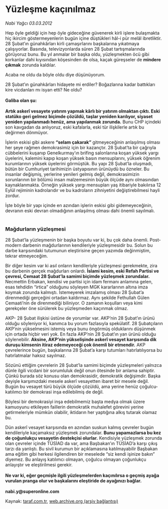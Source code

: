 # Yüzleşme kaçınılmaz

*Nabi Yağcı 03.03.2012*

<div class="yazi"><p>Hep öyle geldiği için hep öyle gideceğine güvenerek kirli işlere bulaşmakta hiç ikircim göstermeyenlerin bugün içine düştükleri hâl-i pür melâl ibretliktir. 28 Şubat’ın günahkârları kirli çamaşırlarını başkalarına yıkatmaya çalışıyorlar. Basında, televizyonlarda süren 28 Şubat tartışmalarında görüyoruz bunu. Bu yıl anmalar bir başka oldu, yüzleşmekten öcü gibi korkanlar dahi kıyısından köşesinden de olsa, kaçak güreşseler de <b>mindere çıkmak</b> zorunda kaldılar. </p>
<p>Acaba ne oldu da böyle oldu diye düşünüyorum. </p>
<p>28 Şubat’ın günahkârları hidayete mi erdiler? Boğazlarına kadar battıkları kire vicdanları mı isyan etti? Ne oldu?<br/><br/><b>Galiba olan şu:<br/><br/></b><b>Artık askerî vesayete yatırım yapmak kârlı bir yatırım olmaktan çıktı. Eski statüko geri gelmez biçimde çözüldü, taşlar yeniden karılıyor, siyaset yeniden yapılanmadı henüz, ama yapılanmak zorunda.</b> Bunu CHP içindeki son kavgadan da anlıyoruz, eski kafalarla, eski tür ilişkilerle artık bu değirmen dönmüyor. </p>
<p>İşlerin eskisi gibi askere <b>“selam çakarak”</b> gitmeyeceğinin anlaşılmış olması her şeye rağmen demokrasimiz için bir kazançtır. 28 Şubat’ta bir çağrıyla cübbelerini kuşanıp Genelkurmay’ın brifing salonlarına koşan yüksek yargı üyelerini, kalemini kapıp koşan yüksek basın mensuplarını, yüksek öğrenim kurumlarının yüksek üyelerini görmüştük. Bu yapı 28 Şubat’la oluşmadı, bütün bir Cumhuriyet tarihimizin üstyapısının ürünüydü bu özneler. Bu insanlar değişmiş, yerlerine yenileri gelmiş değil, demokrasimizin sorunlarının bir bölümü insan malzemesinin büyük ölçüde aynı olmasından kaynaklanmakta. Örneğin yüksek yargı mensupları yaş itibariyle bakılırsa 12 Eylül rejiminin kadrolarıdır ve bu kadroların zihniyetini değiştirebilmesi hayli zordur. </p>
<p>İşte böyle bir yapı içinde en azından işlerin eskisi gibi gidemeyeceğinin, devranın eski devran olmadığının anlaşılmış olması dahi önemli sayılmalı.<br/><br/></p>
<h3>Mağdurların yüzleşmesi</h3>
<p>28 Şubat’la yüzleşmenin bir başka boyutu var ki, bu çok daha önemli. Post-modern darbenin mağdurlarının kendileriyle yüzleşmesidir bu. Solun bu darbe karşısındaki tutumunun eleştirisine geçen yazımda değinmiştim, tekrar etmeyeceğim. </p>
<p>Bir diğer kesim var ki asıl onların kendileriyle yüzleşmesi gerekmekte, zira bu darbenin gerçek mağdurları onlardı. <b>İslami kesim, eski Refah Partisi ve çevresi, Cemaat 28 Şubat’la samimi biçimde yüzleşmek zorundalar.</b> Necmettin Erbakan, kendisi ve partisi için idam fermanı anlamına gelen, esas tehdidin “irtica” olduğunu söyleyen MGK kararlarının altına imza koymak zorunda kalmıştı. İstemeyerek imzalamış olması 28 Şubat’a direnmediği gerçeğini ortadan kaldırmaz. Aynı şekilde Fethullah Gülen Cemaati’nin de direnmediği biliniyor. O zamanın koşulları veya kimi gerekçeler öne sürülerek bu yüzleşmeden kaçınmak olmaz. </p>
<p>AKP- 28 Şubat ilişkisi üstüne de yorumlar var. AKP’nin 28 Şubat’ın ürünü olduğu söyleniyor ki, kanımca bu yorum fazlasıyla spekülatif. 28 Şubatçıların AKP’nin yükselmesini istemiş veya bunu öngörmüş olduklarını düşünmek için ortada hiçbir veri yok. En fazla AKP’nin 28 Şubat’ın yan ürünü olduğu söylenebilir. <b>Aksine, AKP’nin yükselişinde askerî vesayet karşısında dik duruşu kimsenin itiraz edemeyeceği çok önemli bir etmendir.</b> AKP çevrelerince bugün, başkalarına 28 Şubat’a karşı tutumları hatırlatılıyorsa bu hatırlatmalar haksız sayılmaz. </p>
<p>Sözünü ettiğim çevrelerin 28 Şubat’la samimi biçimde yüzleşmeleri yalnızca dünle ilgili vicdani bir sorumluluk değil onun ötesinde bir anlama sahiptir. Çünkü burada söz konusu olan demokrasidir, demokratik değişimdir. Başka deyişle karşımızdaki mesele askerî vesayetten ibaret bir mesele değil. Bugün bu vesayet türü büyük ölçüde çözüldü, ama yerine henüz çoğulcu-katılımcı bir demokrasi inşa edilebilmiş de değil. </p>
<p>Böylesi bir demokrasiyi inşa edebilmemiz başta medya olmak üzere kamuoyunu etkileyen faillerin demokratik muhalefet görevini yerine getirmeleriyle mümkün olabilir, iktidarın her yaptığına alkış tutarak olamaz bu. </p>
<p>Dün askerî vesayet karşısında en azından suskun kalmış çevreler bugün kendileriyle kaçamaksız yüzleşmek zorundalar. <b>Bunu yapamazlarsa bu kez de çoğunlukçu vesayetin destekçisi olurlar.</b> Kendisiyle yüzleşmek zorunda olan çevreler içinde TÜSİAD da var, ama Başbakan’ın TÜSİAD’a karşı çıkış tarzı da yanlıştı. Bu sivil kurumun bir açıklamasına katılmayabilir Başbakan ama eğitim gibi herkesi ilgilendiren bir meselede “siz kendi işinize bakın” diyemez. Bu anlayış katılımcı olmayan, çoğulcu olmayan çoğunlukçu anlayıştır ve eleştirilmesi gerekir.<br/><br/><b>Ne var ki, eğer geçmişle ilgili yüzleşmelerden kaçınılırsa o geçmiş ayağa vurulan pranga olur ve başkalarını eleştiride de ayağınızı bağlar.<br/><br/></b><b>nabi.y@superonline.com</b></p>
</div>

Kaynak: [taraf.com.tr](http://www.taraf.com.tr/nabi-yagci/makale-yuzlesme-kacinilmaz.htm), [web.archive.org (arşiv bağlantısı)](http://web.archive.org/web/20131107100810/http://www.taraf.com.tr/nabi-yagci/makale-yuzlesme-kacinilmaz.htm)

